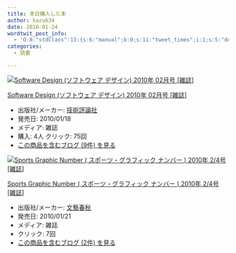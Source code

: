 ```yaml
---
title: 本日購入した本
author: kazu634
date: 2010-01-24
wordtwit_post_info:
  - 'O:8:"stdClass":13:{s:6:"manual";b:0;s:11:"tweet_times";i:1;s:5:"delay";i:0;s:7:"enabled";i:1;s:10:"separation";s:2:"60";s:7:"version";s:3:"3.7";s:14:"tweet_template";b:0;s:6:"status";i:2;s:6:"result";a:0:{}s:13:"tweet_counter";i:2;s:13:"tweet_log_ids";a:1:{i:0;i:5075;}s:9:"hash_tags";a:0:{}s:8:"accounts";a:1:{i:0;s:7:"kazu634";}}'
categories:
  - 読書

---
```

<div class="section">
<div class="hatena-asin-detail">
<a href="http://www.amazon.co.jp/dp/B0031OTZ1M/?tag=hatena_st1-22&ascsubtag=d-7ibv" onclick="__gaTracker('send', 'event', 'outbound-article', 'http://www.amazon.co.jp/dp/B0031OTZ1M/?tag=hatena_st1-22&ascsubtag=d-7ibv', '');"><img src="https://images-na.ssl-images-amazon.com/images/I/51rHLVkJy4L._SL160_.jpg" class="hatena-asin-detail-image" alt="Software Design (ソフトウェア デザイン) 2010年 02月号 [雑誌]" title="Software Design (ソフトウェア デザイン) 2010年 02月号 [雑誌]" /></a></p> 
    
<div class="hatena-asin-detail-info">
<p class="hatena-asin-detail-title">
<a href="http://www.amazon.co.jp/dp/B0031OTZ1M/?tag=hatena_st1-22&ascsubtag=d-7ibv" onclick="__gaTracker('send', 'event', 'outbound-article', 'http://www.amazon.co.jp/dp/B0031OTZ1M/?tag=hatena_st1-22&ascsubtag=d-7ibv', 'Software Design (ソフトウェア デザイン) 2010年 02月号 [雑誌]');">Software Design (ソフトウェア デザイン) 2010年 02月号 [雑誌]</a>
</p>
      
<ul>
<li>
<span class="hatena-asin-detail-label">出版社/メーカー:</span> <a href="http://d.hatena.ne.jp/keyword/%B5%BB%BD%D1%C9%BE%CF%C0%BC%D2" onclick="__gaTracker('send', 'event', 'outbound-article', 'http://d.hatena.ne.jp/keyword/%B5%BB%BD%D1%C9%BE%CF%C0%BC%D2', '技術評論社');" class="keyword">技術評論社</a>
</li>
<li>
<span class="hatena-asin-detail-label">発売日:</span> 2010/01/18
</li>
<li>
<span class="hatena-asin-detail-label">メディア:</span> 雑誌
</li>
<li>
<span class="hatena-asin-detail-label">購入</span>: 4人 <span class="hatena-asin-detail-label">クリック</span>: 75回
</li>
<li>
<a href="http://d.hatena.ne.jp/asin/B0031OTZ1M" onclick="__gaTracker('send', 'event', 'outbound-article', 'http://d.hatena.ne.jp/asin/B0031OTZ1M', 'この商品を含むブログ (9件) を見る');" target="_blank">この商品を含むブログ (9件) を見る</a>
</li>
</ul>
</div>
    
<div class="hatena-asin-detail-foot">
</div>
</div>
  
<div class="hatena-asin-detail">
<a href="http://www.amazon.co.jp/dp/B003374T0Y/?tag=hatena_st1-22&ascsubtag=d-7ibv" onclick="__gaTracker('send', 'event', 'outbound-article', 'http://www.amazon.co.jp/dp/B003374T0Y/?tag=hatena_st1-22&ascsubtag=d-7ibv', '');"><img src="https://images-na.ssl-images-amazon.com/images/I/51FZdtBJ9%2BL._SL160_.jpg" class="hatena-asin-detail-image" alt="Sports Graphic Number ( スポーツ・グラフィック ナンバー ) 2010年 2/4号 [雑誌]" title="Sports Graphic Number ( スポーツ・グラフィック ナンバー ) 2010年 2/4号 [雑誌]" /></a></p> 
    
<div class="hatena-asin-detail-info">
<p class="hatena-asin-detail-title">
<a href="http://www.amazon.co.jp/dp/B003374T0Y/?tag=hatena_st1-22&ascsubtag=d-7ibv" onclick="__gaTracker('send', 'event', 'outbound-article', 'http://www.amazon.co.jp/dp/B003374T0Y/?tag=hatena_st1-22&ascsubtag=d-7ibv', 'Sports Graphic Number ( スポーツ・グラフィック ナンバー ) 2010年 2/4号 [雑誌]');">Sports Graphic Number ( スポーツ・グラフィック ナンバー ) 2010年 2/4号 [雑誌]</a>
</p>
      
<ul>
<li>
<span class="hatena-asin-detail-label">出版社/メーカー:</span> <a href="http://d.hatena.ne.jp/keyword/%CA%B8%E9%BA%BD%D5%BD%A9" onclick="__gaTracker('send', 'event', 'outbound-article', 'http://d.hatena.ne.jp/keyword/%CA%B8%E9%BA%BD%D5%BD%A9', '文藝春秋');" class="keyword">文藝春秋</a>
</li>
<li>
<span class="hatena-asin-detail-label">発売日:</span> 2010/01/21
</li>
<li>
<span class="hatena-asin-detail-label">メディア:</span> 雑誌
</li>
<li>
<span class="hatena-asin-detail-label">クリック</span>: 7回
</li>
<li>
<a href="http://d.hatena.ne.jp/asin/B003374T0Y" onclick="__gaTracker('send', 'event', 'outbound-article', 'http://d.hatena.ne.jp/asin/B003374T0Y', 'この商品を含むブログ (2件) を見る');" target="_blank">この商品を含むブログ (2件) を見る</a>
</li>
</ul>
</div>
    
<div class="hatena-asin-detail-foot">
</div>
</div>
</div>
